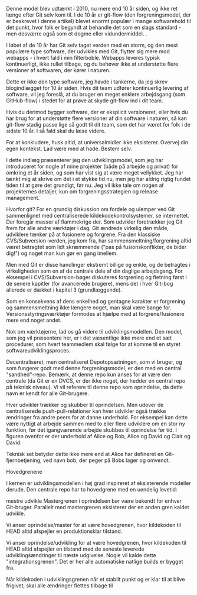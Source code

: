 Denne model blev udtænkt i 2010, nu mere end 10 år siden, og ikke ret længe efter Git selv kom til. I de 10 år er git-flow (den forgreningsmodel, der er beskrevet i denne artikel) blevet enormt populær i mange softwarehold til det punkt, hvor folk er begyndt at behandle det som en slags standard - men desværre også som et dogme eller vidundermiddel. .

I løbet af de 10 år har Git selv taget verden med en storm, og den mest populære type software, der udvikles med Git, flytter sig mere mod webapps - i hvert fald i min filterboble. Webapps leveres typisk kontinuerligt, ikke rullet tilbage, og du behøver ikke at understøtte flere versioner af softwaren, der kører i naturen.

Dette er ikke den type software, jeg havde i tankerne, da jeg skrev blogindlægget for 10 år siden. Hvis dit team udfører kontinuerlig levering af software, vil jeg foreslå, at du bruger en meget enklere arbejdsgang (som GitHub-flow) i stedet for at prøve at skyde git-flow ind i dit team.

Hvis du derimod bygger software, der er eksplicit versioneret, eller hvis du har brug for at understøtte flere versioner af din software i naturen, så kan git-flow stadig passe lige så godt til dit team, som det har været for folk i de sidste 10 år. I så fald skal du læse videre.

For at konkludere, husk altid, at universalmidler ikke eksisterer. Overvej din egen kontekst. Lad være med at hade. Bestem selv.

I dette indlæg præsenterer jeg den udviklingsmodel, som jeg har introduceret for nogle af mine projekter (både på arbejde og privat) for omkring et år siden, og som har vist sig at være meget vellykket. Jeg har tænkt mig at skrive om det i et stykke tid nu, men jeg har aldrig rigtig fundet tiden til at gøre det grundigt, før nu. Jeg vil ikke tale om nogen af projekternes detaljer, kun om forgreningsstrategien og release management.



Hvorfor git?
For en grundig diskussion om fordele og ulemper ved Git sammenlignet med centraliserede kildekodekontrolsystemer, se internettet. Der foregår masser af flammekrige der. Som udvikler foretrækker jeg Git frem for alle andre værktøjer i dag. Git ændrede virkelig den måde, udviklere tænker på at fusionere og forgrene. Fra den klassiske CVS/Subversion-verden, jeg kom fra, har sammensmeltning/forgrening altid været betragtet som lidt skræmmende ("pas på fusionskonflikter, de bider dig!") og noget man kun gør en gang imellem.

Men med Git er disse handlinger ekstremt billige og enkle, og de betragtes i virkeligheden som en af de centrale dele af din daglige arbejdsgang. For eksempel i CVS/Subversion-bøger diskuteres forgrening og fletning først i de senere kapitler (for avancerede brugere), mens det i hver Git-bog allerede er dækket i kapitel 3 (grundlæggende).

Som en konsekvens af dens enkelhed og gentagne karakter er forgrening og sammensmeltning ikke længere noget, man skal være bange for. Versionsstyringsværktøjer formodes at hjælpe med at forgrene/fusionere mere end noget andet.

Nok om værktøjerne, lad os gå videre til udviklingsmodellen. Den model, som jeg vil præsentere her, er i det væsentlige ikke mere end et sæt procedurer, som hvert teammedlem skal følge for at komme til en styret softwareudviklingsproces.

Decentraliseret, men centraliseret
Depotopsætningen, som vi bruger, og som fungerer godt med denne forgreningsmodel, er den med en central "sandhed"-repo. Bemærk, at denne repo kun anses for at være den centrale (da Git er en DVCS, er der ikke noget, der hedder en central repo på teknisk niveau). Vi vil referere til denne repo som oprindelse, da dette navn er kendt for alle Git-brugere.



Hver udvikler trækker og skubber til oprindelsen. Men udover de centraliserede push-pull-relationer kan hver udvikler også trække ændringer fra andre peers for at danne underhold. For eksempel kan dette være nyttigt at arbejde sammen med to eller flere udviklere om en stor ny funktion, før det igangværende arbejde skubbes til oprindelse før tid. I figuren ovenfor er der underhold af Alice og Bob, Alice og David og Clair og David.

Teknisk set betyder dette ikke mere end at Alice har defineret en Git-fjernbetjening, ved navn bob, der peger på Bobs lager og omvendt.

Hovedgrenene


I kernen er udviklingsmodellen i høj grad inspireret af eksisterende modeller derude. Den centrale repo har to hovedgrene med en uendelig levetid:

mestre
udvikle
Mastergrenen i oprindelsen bør være bekendt for enhver Git-bruger. Parallelt med mastergrenen eksisterer der en anden gren kaldet udvikle.

Vi anser oprindelse/master for at være hovedgrenen, hvor kildekoden til HEAD altid afspejler en produktionsklar tilstand.

Vi anser oprindelse/udvikling for at være hovedgrenen, hvor kildekoden til HEAD altid afspejler en tilstand med de seneste leverede udviklingsændringer til næste udgivelse. Nogle vil kalde dette "integrationsgrenen". Det er her alle automatiske natlige builds er bygget fra.

Når kildekoden i udviklingsgrenen når et stabilt punkt og er klar til at blive frigivet, skal alle ændringer flettes tilbage til